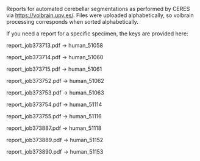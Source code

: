 Reports for automated cerebellar segmentations as performed by CERES via https://volbrain.upv.es/. 
Files were uploaded alphabetically, so volbrain processing corresponds when sorted alphabetically.

If you need a report for a specific specimen, the keys are provided here:

report_job373713.pdf -> human_51058

report_job373714.pdf -> human_51060

report_job373715.pdf -> human_51061

report_job373752.pdf -> human_51062

report_job373753.pdf -> human_51063

report_job373754.pdf -> human_51114

report_job373755.pdf -> human_51116

report_job373887.pdf -> human_51118

report_job373889.pdf -> human_51152

report_job373890.pdf -> human_51153
